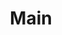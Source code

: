 ---
layout: map
title: Main
map: 'img/continent.png'
map_width: 2000
map_height: 976
nav_order: 1
---